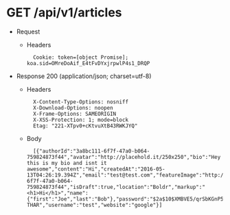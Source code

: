 # GET /api/v1/articles

+ Request

    + Headers

            Cookie: token=[object Promise]; koa.sid=OMreDoAif_E4tFvDYxjrpwlP4s1_DRQP



+ Response 200 (application/json; charset=utf-8)

    + Headers

            X-Content-Type-Options: nosniff
            X-Download-Options: noopen
            X-Frame-Options: SAMEORIGIN
            X-XSS-Protection: 1; mode=block
            Etag: "221-XTpv0+cKtvuXtB43RWKJYQ"

    + Body

            [{"authorId":"3a8bc111-6f7f-47a0-b064-759824873f44","avatar":"http://placehold.it/250x250","bio":"Hey this is my bio and isnt it awesome","content":"Hi","createdAt":"2016-05-13T04:26:19.394Z","email":"test@test.com","featureImage":"http://placehold.it/720x360","id":"3a8bc111-6f7f-47a0-b064-759824873f44","isDraft":true,"location":"Boldr","markup":"<h1>Hi</h1>","name":{"first":"Joe","last":"Bob"},"password":"$2a$10$XMBVE5/qrSbKGnP5.y5iNelqUItrx6zWmgT2ZxCyO0HbsYYhq8Y6i","slug":"thar","title":"Hello THAR","username":"test","website":"google"}]

